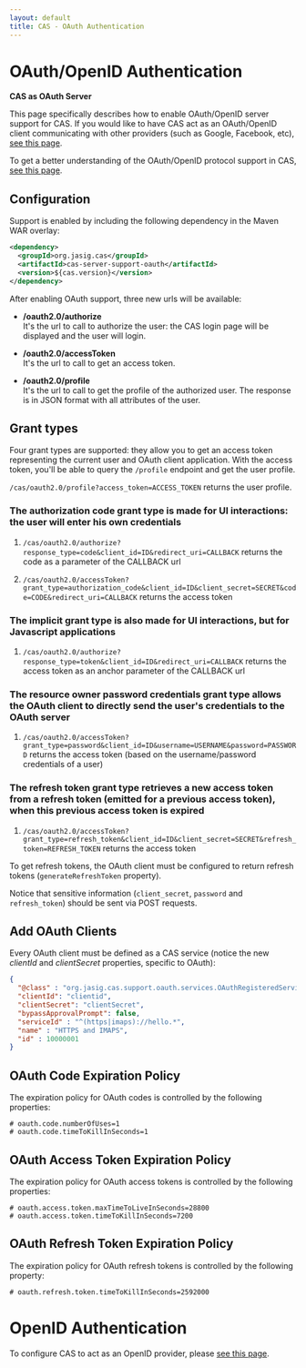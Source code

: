 ```yaml
---
layout: default
title: CAS - OAuth Authentication
---
```


# OAuth/OpenID Authentication

<div class="alert alert-info"><strong>CAS as OAuth Server</strong><p>This page specifically describes how to enable OAuth/OpenID server support for CAS. If you would like to have CAS act as an OAuth/OpenID client communicating with other providers (such as Google, Facebook, etc), <a href="../integration/Delegate-Authentication.html">see this page</a>.</p></div>

To get a better understanding of the OAuth/OpenID protocol support in CAS, [see this page](../protocol/OAuth-Protocol.html).

## Configuration
Support is enabled by including the following dependency in the Maven WAR overlay:

```xml
<dependency>
  <groupId>org.jasig.cas</groupId>
  <artifactId>cas-server-support-oauth</artifactId>
  <version>${cas.version}</version>
</dependency>
```

After enabling OAuth support, three new urls will be available:

* **/oauth2.0/authorize**  
It's the url to call to authorize the user: the CAS login page will be displayed and the user will login.

* **/oauth2.0/accessToken**  
It's the url to call to get an access token.

* **/oauth2.0/profile**  
It's the url to call to get the profile of the authorized user. The response is in JSON format with all attributes of the user.


## Grant types

Four grant types are supported: they allow you to get an access token representing the current user and OAuth client application.
With the access token, you'll be able to query the `/profile` endpoint and get the user profile.

`/cas/oauth2.0/profile?access_token=ACCESS_TOKEN` returns the user profile.


### The authorization code grant type is made for UI interactions: the user will enter his own credentials

1) `/cas/oauth2.0/authorize?response_type=code&client_id=ID&redirect_uri=CALLBACK` returns the code as a parameter of the CALLBACK url

2) `/cas/oauth2.0/accessToken?grant_type=authorization_code&client_id=ID&client_secret=SECRET&code=CODE&redirect_uri=CALLBACK` returns the access token


### The implicit grant type is also made for UI interactions, but for Javascript applications

1) `/cas/oauth2.0/authorize?response_type=token&client_id=ID&redirect_uri=CALLBACK` returns the access token as an anchor parameter of the CALLBACK url


### The resource owner password credentials grant type allows the OAuth client to directly send the user's credentials to the OAuth server

1) `/cas/oauth2.0/accessToken?grant_type=password&client_id=ID&username=USERNAME&password=PASSWORD` returns the access token (based on the username/password credentials of a user)


### The refresh token grant type retrieves a new access token from a refresh token (emitted for a previous access token), when this previous access token is expired

1) `/cas/oauth2.0/accessToken?grant_type=refresh_token&client_id=ID&client_secret=SECRET&refresh_token=REFRESH_TOKEN` returns the access token

To get refresh tokens, the OAuth client must be configured to return refresh tokens (`generateRefreshToken` property).

Notice that sensitive information (`client_secret`, `password` and `refresh_token`) should be sent via POST requests.


## Add OAuth Clients

Every OAuth client must be defined as a CAS service (notice the new *clientId* and *clientSecret* properties, specific to OAuth):

```json
{
  "@class" : "org.jasig.cas.support.oauth.services.OAuthRegisteredService",
  "clientId": "clientid",
  "clientSecret": "clientSecret",
  "bypassApprovalPrompt": false,
  "serviceId" : "^(https|imaps)://hello.*",
  "name" : "HTTPS and IMAPS",
  "id" : 10000001
}
```

## OAuth Code Expiration Policy

The expiration policy for OAuth codes is controlled by the following properties:

```properties
# oauth.code.numberOfUses=1
# oauth.code.timeToKillInSeconds=1
```


## OAuth Access Token Expiration Policy

The expiration policy for OAuth access tokens is controlled by the following properties:

```properties
# oauth.access.token.maxTimeToLiveInSeconds=28800
# oauth.access.token.timeToKillInSeconds=7200
```

## OAuth Refresh Token Expiration Policy

The expiration policy for OAuth refresh tokens is controlled by the following property:

```properties
# oauth.refresh.token.timeToKillInSeconds=2592000
```

# OpenID Authentication

To configure CAS to act as an OpenID provider, please [see this page](../protocol/OpenID-Protocol.html).
